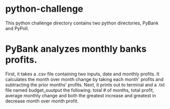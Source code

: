 # python-challenge

This python challenge directory contains two python directories, PyBank and PyPoll.

# PyBank analyzes monthly banks profits.
First, it takes a .csv file containing two inputs, date and monthly profits. It calculates the month over month change by taking each month' profits and subtracting the prior months' profits. 
Next, it prints out to terminal and a .txt file named budget_ouutput the following: total # of months, total profit, average monthly change and both the greatest increase and greatest in decrease month over month profit.